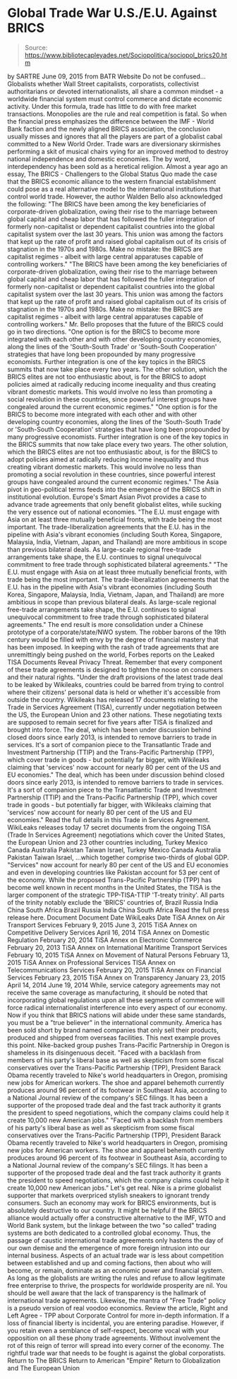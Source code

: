 # Global Trade War U.S./E.U. Against BRICS

> Source: https://www.bibliotecapleyades.net/Sociopolitica/sociopol_brics20.htm

by SARTRE June 09, 2015
from BATR Website
Do not be confused...
Globalists whether Wall Street capitalists, corporatists, collectivist authoritarians or devoted internationalists, all share a common mindset - a worldwide financial system must control commerce and dictate economic activity.
Under this formula, trade has little to do with free market transactions. Monopolies are the rule and real competition is fatal.
So when the financial press emphasizes the difference between the IMF - World Bank faction and the newly aligned BRICS association, the conclusion usually misses and ignores that all the players are part of a globalist cabal committed to a New World Order.
Trade wars are diversionary skirmishes performing a skit of musical chairs vying for an improved method to destroy national independence and domestic economies.
The by word, interdependency has been sold as a heretical religion.
Almost a year ago an essay, The BRICS - Challengers to the Global Status Quo made the case that the BRICS economic alliance to the western financial establishment could pose as a real alternative model to the international institutions that control world trade.
However, the author Walden Bello also acknowledged the following:
"The BRICS have been among the key beneficiaries of corporate-driven globalization, owing their rise to the marriage between global capital and cheap labor that has followed the fuller integration of formerly non-capitalist or dependent capitalist countries into the global capitalist system over the last 30 years. This union was among the factors that kept up the rate of profit and raised global capitalism out of its crisis of stagnation in the 1970s and 1980s. Make no mistake: the BRICS are capitalist regimes - albeit with large central apparatuses capable of controlling workers."
"The BRICS have been among the key beneficiaries of corporate-driven globalization, owing their rise to the marriage between global capital and cheap labor that has followed the fuller integration of formerly non-capitalist or dependent capitalist countries into the global capitalist system over the last 30 years.
This union was among the factors that kept up the rate of profit and raised global capitalism out of its crisis of stagnation in the 1970s and 1980s.
Make no mistake: the BRICS are capitalist regimes - albeit with large central apparatuses capable of controlling workers."
Mr. Bello proposes that the future of the BRICS could go in two directions.
"One option is for the BRICS to become more integrated with each other and with other developing country economies, along the lines of the 'South-South Trade' or 'South-South Cooperation' strategies that have long been propounded by many progressive economists. Further integration is one of the key topics in the BRICS summits that now take place every two years. The other solution, which the BRICS elites are not too enthusiastic about, is for the BRICS to adopt policies aimed at radically reducing income inequality and thus creating vibrant domestic markets. This would involve no less than promoting a social revolution in these countries, since powerful interest groups have congealed around the current economic regimes."
"One option is for the BRICS to become more integrated with each other and with other developing country economies, along the lines of the 'South-South Trade' or 'South-South Cooperation' strategies that have long been propounded by many progressive economists.
Further integration is one of the key topics in the BRICS summits that now take place every two years.
The other solution, which the BRICS elites are not too enthusiastic about, is for the BRICS to adopt policies aimed at radically reducing income inequality and thus creating vibrant domestic markets.
This would involve no less than promoting a social revolution in these countries, since powerful interest groups have congealed around the current economic regimes."
The Asia pivot in geo-political terms feeds into the emergence of the BRICS shift in institutional evolution.
Europe's Smart Asian Pivot provides a case to advance trade agreements that only benefit globalist elites, while sucking the very essence out of national economies.
"The E.U. must engage with Asia on at least three mutually beneficial fronts, with trade being the most important. The trade-liberalization agreements that the E.U. has in the pipeline with Asia's vibrant economies (including South Korea, Singapore, Malaysia, India, Vietnam, Japan, and Thailand) are more ambitious in scope than previous bilateral deals. As large-scale regional free-trade arrangements take shape, the E.U. continues to signal unequivocal commitment to free trade through sophisticated bilateral agreements."
"The E.U. must engage with Asia on at least three mutually beneficial fronts, with trade being the most important.
The trade-liberalization agreements that the E.U. has in the pipeline with Asia's vibrant economies (including South Korea, Singapore, Malaysia, India, Vietnam, Japan, and Thailand) are more ambitious in scope than previous bilateral deals.
As large-scale regional free-trade arrangements take shape, the E.U. continues to signal unequivocal commitment to free trade through sophisticated bilateral agreements."
The end result is more consolidation under a Chinese prototype of a corporate/state/NWO system. The robber barons of the 19th century would be filled with envy by the degree of financial mastery that has been imposed.
In keeping with the rash of trade agreements that are unremittingly being pushed on the world, Forbes reports on the Leaked TISA Documents Reveal Privacy Threat.
Remember that every component of these trade agreements is designed to tighten the noose on consumers and their natural rights.
"Under the draft provisions of the latest trade deal to be leaked by Wikileaks, countries could be barred from trying to control where their citizens' personal data is held or whether it's accessible from outside the country.
Wikileaks has released 17 documents relating to the Trade in Services Agreement (TISA), currently under negotiation between the US, the European Union and 23 other nations. These negotiating texts are supposed to remain secret for five years after TISA is finalized and brought into force.
The deal, which has been under discussion behind closed doors since early 2013, is intended to remove barriers to trade in services. It's a sort of companion piece to the Transatlantic Trade and Investment Partnership (TTIP) and the Trans-Pacific Partnership (TPP), which cover trade in goods - but potentially far bigger, with Wikileaks claiming that 'services' now account for nearly 80 per cent of the US and EU economies."
The deal, which has been under discussion behind closed doors since early 2013, is intended to remove barriers to trade in services.
It's a sort of companion piece to the Transatlantic Trade and Investment Partnership (TTIP) and the Trans-Pacific Partnership (TPP), which cover trade in goods - but potentially far bigger, with Wikileaks claiming that 'services' now account for nearly 80 per cent of the US and EU economies."
Read the full details in this Trade in Services Agreement.
WikiLeaks releases today 17 secret documents from the ongoing TISA (Trade In Services Agreement) negotiations which cover the United States, the European Union and 23 other countries including,
Turkey Mexico Canada Australia Pakistan Taiwan Israel,
Turkey
Mexico
Canada
Australia
Pakistan
Taiwan
Israel,
...which together comprise two-thirds of global GDP.
"Services" now account for nearly 80 per cent of the US and EU economies and even in developing countries like Pakistan account for 53 per cent of the economy.
While the proposed Trans-Pacific Partnership (TPP) has become well known in recent months in the United States, the TISA is the larger component of the strategic TPP-TISA-TTIP 'T-treaty trinity'.
All parts of the trinity notably exclude the 'BRICS' countries of,
Brazil Russia India China South Africa
Brazil
Russia
India
China
South Africa
Read the full press release here.
Document
Document Date
WikiLeaks Date
TiSA Annex on Air Transport Services
February 9, 2015
June 3, 2015
TiSA Annex on Competitive Delivery Services
April 16, 2014
TiSA Annex on Domestic Regulation
February 20, 2014
TiSA Annex on Electronic Commerce
February 20, 2013
TiSA Annex on International Maritime Transport Services
February 10, 2015
TiSA Annex on Movement of Natural Persons
February 13, 2015
TiSA Annex on Professional Services
TISA Annex on Telecommunications Services
February 20, 2015
TiSA Annex on Financial Services
February 23, 2015
TiSA Annex on Transparency
January 23, 2015
April 14, 2014
June 19, 2014
While, service category agreements may not receive the same coverage as manufacturing, it should be noted that incorporating global regulations upon all these segments of commerce will force radical internationalist interference into every aspect of our economy.
Now if you think that BRICS nations will abide under these same standards, you must be a "true believer" in the international community. America has been sold short by brand named companies that only sell their products, produced and shipped from overseas facilities.
This next example proves this point.
Nike-backed group pushes Trans-Pacific Partnership in Oregon is shameless in its disingenuous deceit.
"Faced with a backlash from members of his party's liberal base as well as skepticism from some fiscal conservatives over the Trans-Pacific Partnership (TPP), President Barack Obama recently traveled to Nike's world headquarters in Oregon, promising new jobs for American workers. The shoe and apparel behemoth currently produces around 96 percent of its footwear in Southeast Asia, according to a National Journal review of the company's SEC filings. It has been a supporter of the proposed trade deal and the fast track authority it grants the president to speed negotiations, which the company claims could help it create 10,000 new American jobs."
"Faced with a backlash from members of his party's liberal base as well as skepticism from some fiscal conservatives over the Trans-Pacific Partnership (TPP), President Barack Obama recently traveled to Nike's world headquarters in Oregon, promising new jobs for American workers.
The shoe and apparel behemoth currently produces around 96 percent of its footwear in Southeast Asia, according to a National Journal review of the company's SEC filings.
It has been a supporter of the proposed trade deal and the fast track authority it grants the president to speed negotiations, which the company claims could help it create 10,000 new American jobs."
Let's get real. Nike is a prime globalist supporter that markets overpriced stylish sneakers to ignorant trendy consumers.
Such an economy may work for BRICS environments, but is absolutely destructive to our country.
It might be helpful if the BRICS alliance would actually offer a constructive alternative to the IMF, WTO and World Bank system, but the linkage between the two "so called" trading systems are both dedicated to a controlled global economy.
Thus, the passage of caustic international trade agreements only hastens the day of our own demise and the emergence of more foreign intrusion into our internal business.
Aspects of an actual trade war is less about competition between established and up and coming factions, then about who will become, or remain, dominate as an economic power and financial system.
As long as the globalists are writing the rules and refuse to allow legitimate free enterprise to thrive, the prospects for worldwide prosperity are nil.
You should be well aware that the lack of transparency is the hallmark of international trade agreements. Likewise, the mantra of "Free Trade" policy is a pseudo version of real voodoo economics.
Review the article, Right and Left Agree - TPP about Corporate Control for more in-depth information.
If a loss of financial liberty is incidental, you are entering paradise. However, if you retain even a semblance of self-respect, become vocal with your opposition on all these phony trade agreements.
Without involvement the rot of this reign of terror will spread into every corner of the economy.
The rightful trade war that needs to be fought is against the global corporatists.
Return to The BRICS
Return to American "Empire"
Return to Globalization and The European Union

